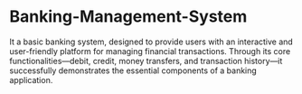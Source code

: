# Banking-Management-System
It a basic banking system,  designed to provide users with an interactive and user-friendly platform for  managing financial transactions. Through its core functionalities—debit, credit,  money transfers, and transaction history—it successfully demonstrates the  essential components of a banking application.
